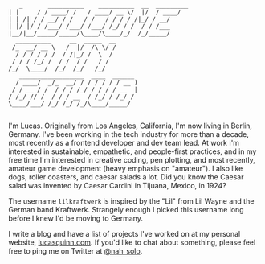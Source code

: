 ```
   _       __________    __________  __  _________
| |     / / ____/ /   / ____/ __ \/  |/  / ____/
| | /| / / __/ / /   / /   / / / / /|_/ / __/   
| |/ |/ / /___/ /___/ /___/ /_/ / /  / / /___   
|__/|__/_____/_____/\____/\____/_/  /_/_____/   
  __________     __  _____  __                  
 /_  __/ __ \   /  |/  /\ \/ /                  
  / / / / / /  / /|_/ /  \  /                   
 / / / /_/ /  / /  / /   / /                    
/_/  \____/  /_/  /_/   /_/                     
   __________________  ____  ______             
  / ____/  _/_  __/ / / / / / / __ )            
 / / __ / /  / / / /_/ / / / / __  |            
/ /_/ // /  / / / __  / /_/ / /_/ /             
\____/___/ /_/ /_/ /_/\____/_____/              
                                                
```

I'm Lucas. Originally from Los Angeles, California, I'm now living in Berlin, Germany. I've been working in the tech industry for more than a decade, most recently as a frontend developer and dev team lead. At work I'm interested in sustainable, empathetic, and people-first practices, and in my free time I'm interested in creative coding, pen plotting, and most recently, amateur game development (heavy emphasis on "amateur"). I also like dogs, roller coasters, and caesar salads a lot. Did you know the Caesar salad was invented by Caesar Cardini in Tijuana, Mexico, in 1924? 

The username `lilkraftwerk` is inspired by the "Lil" from Lil Wayne and the German band Kraftwerk. Strangely enough I picked this username long before I knew I'd be moving to Germany. 

I write a blog and have a list of projects I've worked on at my personal website, [lucasquinn.com](https://lucasquinn.com). If you'd like to chat about something, please feel free to ping me on Twitter at [@nah_solo](https://twitter.com/nah_solo).
